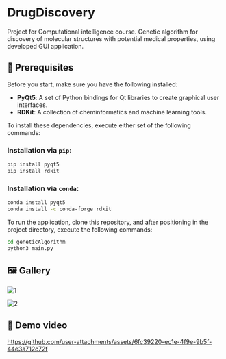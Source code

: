 # DrugDiscovery

Project for Computational intelligence course. Genetic algorithm for discovery of molecular structures with potential medical properties, using developed GUI application.

## 🔧 Prerequisites

Before you start, make sure you have the following installed:

- **PyQt5**: A set of Python bindings for Qt libraries to create graphical user interfaces.
- **RDKit**: A collection of cheminformatics and machine learning tools.

To install these dependencies, execute either set of the following commands:

### Installation via `pip`:
```bash
pip install pyqt5
pip install rdkit
```

### Installation via `conda`:
```bash
conda install pyqt5
conda install -c conda-forge rdkit
```

To run the application, clone this repository, and after positioning in the project directory, execute the following commands:
```bash
cd geneticAlgorithm
python3 main.py
```

## 🖼️ Gallery

![1](https://github.com/user-attachments/assets/d4300f81-16a3-48ab-8a86-243ee4c91501)

![2](https://github.com/user-attachments/assets/edf5425c-31ab-4645-a9e8-182319147059)

## 📸 Demo video

https://github.com/user-attachments/assets/6fc39220-ec1e-4f9e-9b5f-44e3a712c72f







